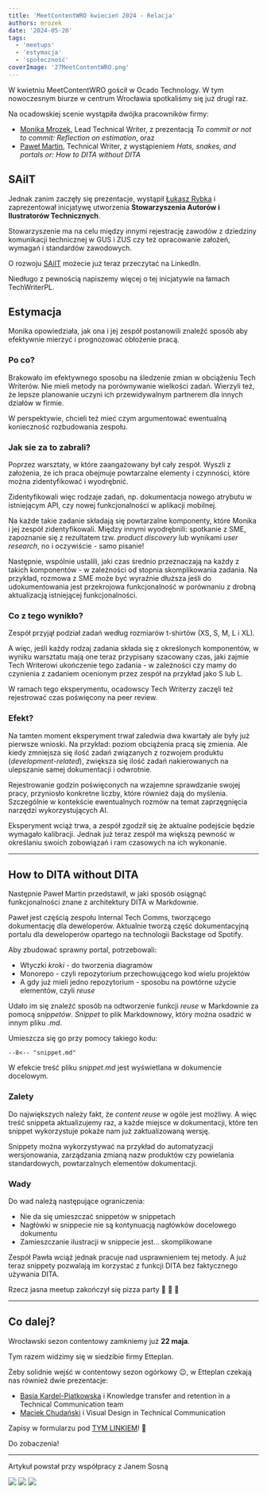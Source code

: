 ```yaml
---
title: 'MeetContentWRO kwiecień 2024 - Relacja'
authors: mrozek
date: '2024-05-20'
tags:
  - 'meetups'
  - 'estymacja'
  - 'społeczność'
coverImage: '27MeetContentWRO.png'
---
```


W kwietniu MeetContentWRO gościł w Ocado Technology. W tym nowoczesnym biurze w
centrum Wrocławia spotkaliśmy się już drugi raz.

Na ocadowskiej scenie wystąpiła dwójka pracowników firmy:

<!--truncate-->

- [Monika Mrozek](https://www.linkedin.com/in/monika-mrozek/), Lead Technical
  Writer, z prezentacją _To commit or not to commit: Reflection on estimation_,
  oraz
- [Paweł Martin](https://www.linkedin.com/in/pawel-martin/), Technical Writer, z
  wystąpieniem _Hats, snakes, and portals or: How to DITA without DITA_

## SAiIT

Jednak zanim zaczęły się prezentacje, wystąpił
[Łukasz Rybka](https://www.linkedin.com/in/%C5%82ukasz-rybka-364a81190/) i
zaprezentował inicjatywę utworzenia **Stowarzyszenia Autorów i Ilustratorów
Technicznych**.

Stowarzyszenie ma na celu między innymi rejestrację zawodów z dziedziny
komunikacji technicznej w GUS i ZUS czy też opracowanie założeń, wymagań i
standardów zawodowych.

O rozwoju [SAiIT](https://www.linkedin.com/in/saiit-polska-03a008308/) możecie
już teraz przeczytać na LinkedIn.

Niedługo z pewnością napiszemy więcej o tej inicjatywie na łamach TechWriterPL.

## Estymacja

Monika opowiedziała, jak ona i jej zespół postanowili znaleźć sposób aby
efektywnie mierzyć i prognozować obłożenie pracą.

### Po co?

Brakowało im efektywnego sposobu na śledzenie zmian w obciążeniu Tech Writerów.
Nie mieli metody na porównywanie wielkości zadań. Wierzyli też, że lepsze
planowanie uczyni ich przewidywalnym partnerem dla innych działów w firmie.

W perspektywie, chcieli też mieć czym argumentować ewentualną konieczność
rozbudowania zespołu.

### Jak sie za to zabrali?

Poprzez warsztaty, w które zaangażowany był cały zespół. Wyszli z założenia, że
ich praca obejmuje powtarzalne elementy i czynności, które można zidentyfikować
i wyodrębnić.

Zidentyfikowali więc rodzaje zadań, np. dokumentacja nowego atrybutu w
istniejącym API, czy nowej funkcjonalności w aplikacji mobilnej.

Na każde takie zadanie składają się powtarzalne komponenty, które Monika i jej
zespół zidentyfikowali. Między innymi wyodrębnili: spotkanie z SME, zapoznanie
się z rezultatem tzw. _product discovery_ lub wynikami _user research_, no i
oczywiście - samo pisanie!

Następnie, wspólnie ustalili, jaki czas średnio przeznaczają na każdy z takich
komponentów - w zależności od stopnia skomplikowania zadania. Na przykład,
rozmowa z SME może być wyraźnie dłuższa jeśli do udokumentowania jest
przekrojowa funkcjonalność w porównaniu z drobną aktualizacją istniejącej
funkcjonalności.

### Co z tego wynikło?

Zespół przyjął podział zadań według rozmiarów t-shirtów (XS, S, M, L i XL).

A więc, jeśli każdy rodzaj zadania składa się z określonych komponentów, w
wyniku warsztatu mają one teraz przypisany szacowany czas, jaki zajmie Tech
Writerowi ukończenie tego zadania - w zależności czy mamy do czynienia z
zadaniem ocenionym przez zespół na przykład jako S lub L.

W ramach tego eksperymentu, ocadowscy Tech Writerzy zaczęli też rejestrować czas
poświęcony na peer review.

### Efekt?

Na tamten moment eksperyment trwał zaledwia dwa kwartały ale były już pierwsze
wnioski. Na przykład: poziom obciążenia pracą się zmienia. Ale kiedy zmniejsza
się ilość zadań związanych z rozwojem produktu (_development-related_), zwiększa
się ilość zadań nakierowanych na ulepszanie samej dokumentacji i odwrotnie.

Rejestrowanie godzin poświęconych na wzajemne sprawdzanie swojej pracy,
przyniosło konkretne liczby, które również dają do myślenia. Szczególnie w
kontekście ewentualnych rozmów na temat zaprzęgnięcia narzędzi wykorzystujących
AI.

Eksperyment wciąż trwa, a zespół zgodził się że aktualne podejście będzie
wymagało kalibracji. Jednak już teraz zespół ma większą pewność w określaniu
swoich zobowiązań i ram czasowych na ich wykonanie.

---

## How to DITA without DITA

Następnie Paweł Martin przedstawił, w jaki sposób osiągnąć funkcjonalności znane
z architektury DITA w Markdownie.

Paweł jest częścią zespołu Internal Tech Comms, tworzącego dokumentację dla
deweloperów. Aktualnie tworzą część dokumentacyjną portalu dla deweloperów
opartego na technologii Backstage od Spotify.

Aby zbudować sprawny portal, potrzebowali:

- Wtyczki _kroki_ - do tworzenia diagramów
- Monorepo - czyli repozytorium przechowującego kod wielu projektów
- A gdy już mieli jedno repozytorium - sposobu na powtórne użycie elementów,
  czyli _reuse_

Udało im się znaleźć sposób na odtworzenie funkcji _reuse_ w Markdownie za
pomocą _snippetów_. _Snippet_ to plik Markdownowy, który można osadzić w innym
pliku _.md_.

Umieszcza się go przy pomocy takiego kodu:

`--8<-- "snippet.md"`

W efekcie treść pliku _snippet.md_ jest wyświetlana w dokumencie docelowym.

### Zalety

Do największych należy fakt, że _content reuse_ w ogóle jest możliwy. A więc
treść snippeta aktualizujemy raz, a każde miejsce w dokumentacji, które ten
snippet wykorzystuje pokaże nam już zaktualizowaną wersję.

Snippety można wykorzystywać na przykład do automatyzacji wersjonowania,
zarządzania zmianą nazw produktów czy powielania standardowych, powtarzalnych
elementów dokumentacji.

### Wady

Do wad należą następujące ograniczenia:

- Nie da się umieszczać snippetów w snippetach
- Nagłówki w snippecie nie są kontynuacją nagłówków docelowego dokumentu
- Zamieszczanie ilustracji w snippecie jest... skomplikowane

Zespół Pawła wciąż jednak pracuje nad usprawnieniem tej metody. A już teraz
snippety pozwalają im korzystać z funkcji DITA bez faktycznego używania DITA.

Rzecz jasna meetup zakończył się pizza party 🍕 🍹 🤩

---

## Co dalej?

Wrocławski sezon contentowy zamkniemy już **22 maja**.

Tym razem widzimy się w siedzibie firmy Etteplan.

Żeby solidnie wejść w contentowy sezon ogórkowy 😉, w Etteplan czekają nas
również dwie prezentacje:

- [Basia Kardel-Piątkowska](https://www.linkedin.com/in/barbara-kardel-piatkowska/)
  i Knowledge transfer and retention in a Technical Communication team
- [Maciek Chudański](https://www.linkedin.com/in/maciekchudanski/) i Visual
  Design in Technical Communication

Zapisy w formularzu pod [TYM LINKIEM](https://forms.gle/b6YrWoYG7teRorT38)! 👋

Do zobaczenia!

---

Artykuł powstał przy współpracy z Janem Sosną

![](images/ocado_1.jpg) ![](images/ocado_2.jpg) ![](images/ocado_3.jpg)
